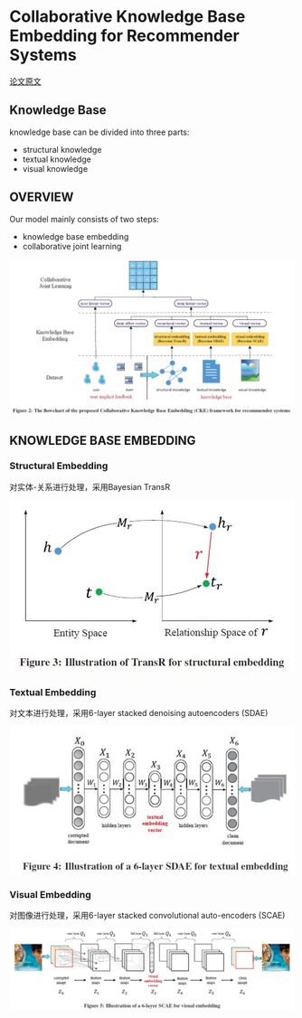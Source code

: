 # Collaborative Knowledge Base Embedding for Recommender Systems

[论文原文](https://github.com/chenboability/RecommenderSystem-Paper/blob/master/Deep%20Learning/paper/Collaborative%20knowledge%20base%20embedding%20for%20recommender%20systems.pdf)

## Knowledge Base

knowledge base can be divided into three parts: 

- structural knowledge
- textual knowledge
- visual knowledge

## OVERVIEW

Our model mainly consists of two steps: 

- knowledge base embedding
- collaborative joint learning

![](res/cke.jpg)

## KNOWLEDGE BASE EMBEDDING

### Structural Embedding

对实体-关系进行处理，采用Bayesian TransR

![](res/TransR.jpg)

### Textual Embedding

对文本进行处理，采用6-layer stacked denoising autoencoders (SDAE)

![](res/6-layerSDAE.jpg)

### Visual Embedding

对图像进行处理，采用6-layer stacked convolutional auto-encoders (SCAE)

![](res/6-layerscae.jpg)